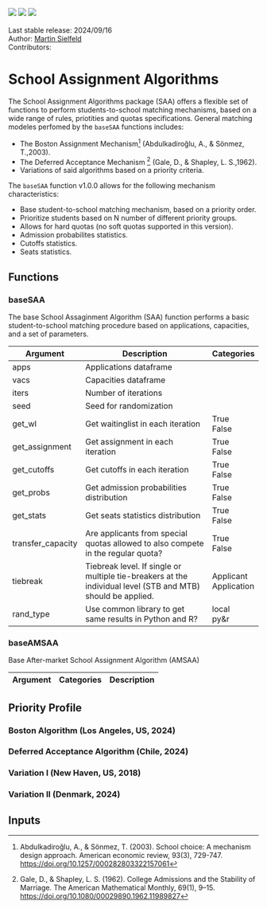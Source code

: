 <img src="https://img.shields.io/badge/-MATLAB-lightgrey?logo=matlab&logoColor=orange&style=plastic"> <img src="https://img.shields.io/badge/-Python-lightgrey?logo=python&logoColor=4b8bbe&style=plastic"> <img src="https://img.shields.io/badge/-R-lightgrey?logo=r&logoColor=165caa&style=plastic"><br><br>
Last stable release: 2024/09/16<br>
Author: [Martin Sielfeld](https://github.com/martinsielfeld)<br>
Contributors:<br>

# School Assignment Algorithms

The School Assignment Algorithms package (SAA) offers a flexible set of functions to perform students-to-school matching mechanisms, based on a wide range of rules, priotities and quotas specifications. General matching modeles perfomed by the ```baseSAA``` functions includes: 

* The Boston Assignment Mechanism[^1] (Abdulkadiroğlu, A., & Sönmez, T.,2003).
* The Deferred Acceptance Mechanism [^2] (Gale, D., & Shapley, L. S.,1962).
* Variations of said algorithms based on a priority criteria.

The ```baseSAA``` function  v1.0.0 allows for the following mechanism characteristics:

  * Base student-to-school matching mechanism, based on a priority order.
  * Prioritize students based on N number of different priority groups.
  * Allows for hard quotas (no soft quotas supported in this version).
  * Admission probabilites statistics.
  * Cutoffs statistics.
  * Seats statistics.

## Functions

### baseSAA

The base School Assaginment Algorithm (SAA) function performs a basic student-to-school matching procedure based on applications, capacities, and a set of parameters.

Argument | Description | Categories
-------- | ---------- | ----------
apps | Applications dataframe |
vacs | Capacities dataframe |
iters | Number of iterations |
seed | Seed for randomization |
get_wl | Get waitinglist in each iteration | True <br> False
get_assignment | Get assignment in each iteration | True <br> False
get_cutoffs | Get cutoffs in each iteration | True <br> False
get_probs | Get admission probabilities distribution | True <br> False
get_stats | Get seats statistics distribution | True <br> False
transfer_capacity | Are applicants from special quotas allowed to also compete in the regular quota? | True <br> False
tiebreak | Tiebreak level. If single or multiple tie-breakers at the individual level (STB and MTB) should be applied. | Applicant <br> Application
rand_type | Use common library to get same results in Python and R? | local <br> py&r

### baseAMSAA

Base After-market School Assignment Algorithm (AMSAA)

Argument | Categories | Description
-------- | ---------- | ----------

## Priority Profile

### Boston Algorithm (Los Angeles, US, 2024)

### Deferred Acceptance Algorithm (Chile, 2024)

### Variation I (New Haven, US, 2018)

### Variation II (Denmark, 2024)



## Inputs

[^1]: Abdulkadiroğlu, A., & Sönmez, T. (2003). School choice: A mechanism design approach. American economic review, 93(3), 729-747. https://doi.org/10.1257/000282803322157061

[^2]: Gale, D., & Shapley, L. S. (1962). College Admissions and the Stability of Marriage. The American Mathematical Monthly, 69(1), 9–15. https://doi.org/10.1080/00029890.1962.11989827
